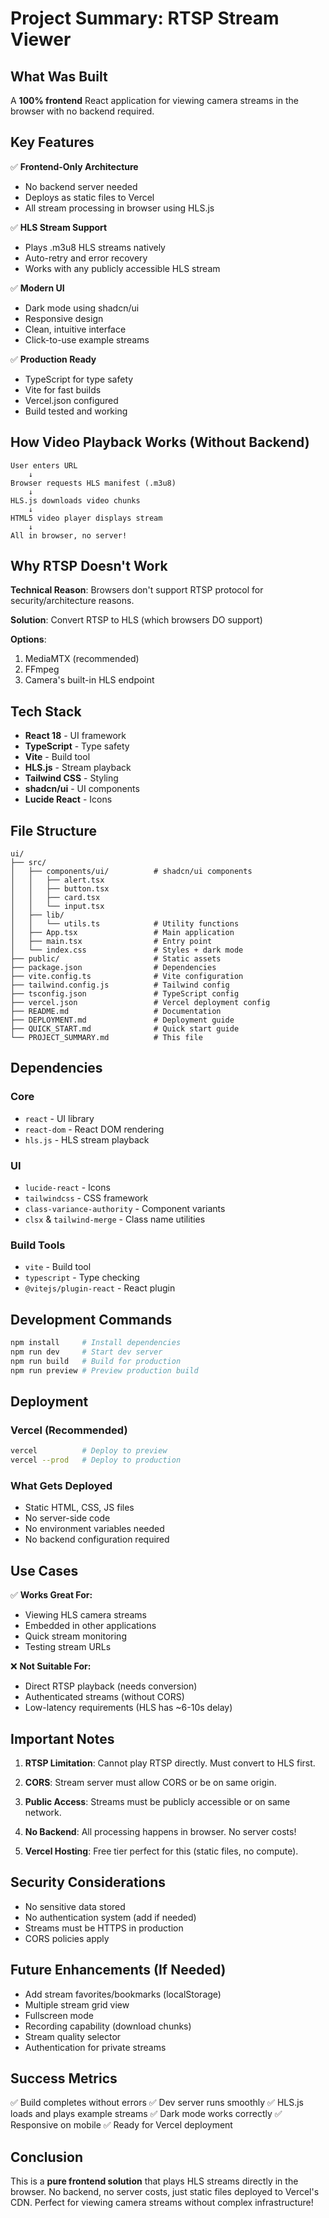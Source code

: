 # Project Summary: RTSP Stream Viewer

## What Was Built

A **100% frontend** React application for viewing camera streams in the browser with no backend required.

## Key Features

✅ **Frontend-Only Architecture**
- No backend server needed
- Deploys as static files to Vercel
- All stream processing in browser using HLS.js

✅ **HLS Stream Support**
- Plays .m3u8 HLS streams natively
- Auto-retry and error recovery
- Works with any publicly accessible HLS stream

✅ **Modern UI**
- Dark mode using shadcn/ui
- Responsive design
- Clean, intuitive interface
- Click-to-use example streams

✅ **Production Ready**
- TypeScript for type safety
- Vite for fast builds
- Vercel.json configured
- Build tested and working

## How Video Playback Works (Without Backend)

```
User enters URL
    ↓
Browser requests HLS manifest (.m3u8)
    ↓
HLS.js downloads video chunks
    ↓
HTML5 video player displays stream
    ↓
All in browser, no server!
```

## Why RTSP Doesn't Work

**Technical Reason**: Browsers don't support RTSP protocol for security/architecture reasons.

**Solution**: Convert RTSP to HLS (which browsers DO support)

**Options**:
1. MediaMTX (recommended)
2. FFmpeg
3. Camera's built-in HLS endpoint

## Tech Stack

- **React 18** - UI framework
- **TypeScript** - Type safety
- **Vite** - Build tool
- **HLS.js** - Stream playback
- **Tailwind CSS** - Styling
- **shadcn/ui** - UI components
- **Lucide React** - Icons

## File Structure

```
ui/
├── src/
│   ├── components/ui/          # shadcn/ui components
│   │   ├── alert.tsx
│   │   ├── button.tsx
│   │   ├── card.tsx
│   │   └── input.tsx
│   ├── lib/
│   │   └── utils.ts            # Utility functions
│   ├── App.tsx                 # Main application
│   ├── main.tsx                # Entry point
│   └── index.css               # Styles + dark mode
├── public/                     # Static assets
├── package.json                # Dependencies
├── vite.config.ts              # Vite configuration
├── tailwind.config.js          # Tailwind config
├── tsconfig.json               # TypeScript config
├── vercel.json                 # Vercel deployment config
├── README.md                   # Documentation
├── DEPLOYMENT.md               # Deployment guide
├── QUICK_START.md              # Quick start guide
└── PROJECT_SUMMARY.md          # This file
```

## Dependencies

### Core
- `react` - UI library
- `react-dom` - React DOM rendering
- `hls.js` - HLS stream playback

### UI
- `lucide-react` - Icons
- `tailwindcss` - CSS framework
- `class-variance-authority` - Component variants
- `clsx` & `tailwind-merge` - Class name utilities

### Build Tools
- `vite` - Build tool
- `typescript` - Type checking
- `@vitejs/plugin-react` - React plugin

## Development Commands

```bash
npm install     # Install dependencies
npm run dev     # Start dev server
npm run build   # Build for production
npm run preview # Preview production build
```

## Deployment

### Vercel (Recommended)
```bash
vercel          # Deploy to preview
vercel --prod   # Deploy to production
```

### What Gets Deployed
- Static HTML, CSS, JS files
- No server-side code
- No environment variables needed
- No backend configuration required

## Use Cases

✅ **Works Great For:**
- Viewing HLS camera streams
- Embedded in other applications
- Quick stream monitoring
- Testing stream URLs

❌ **Not Suitable For:**
- Direct RTSP playback (needs conversion)
- Authenticated streams (without CORS)
- Low-latency requirements (HLS has ~6-10s delay)

## Important Notes

1. **RTSP Limitation**: Cannot play RTSP directly. Must convert to HLS first.

2. **CORS**: Stream server must allow CORS or be on same origin.

3. **Public Access**: Streams must be publicly accessible or on same network.

4. **No Backend**: All processing happens in browser. No server costs!

5. **Vercel Hosting**: Free tier perfect for this (static files, no compute).

## Security Considerations

- No sensitive data stored
- No authentication system (add if needed)
- Streams must be HTTPS in production
- CORS policies apply

## Future Enhancements (If Needed)

- Add stream favorites/bookmarks (localStorage)
- Multiple stream grid view
- Fullscreen mode
- Recording capability (download chunks)
- Stream quality selector
- Authentication for private streams

## Success Metrics

✅ Build completes without errors
✅ Dev server runs smoothly
✅ HLS.js loads and plays example streams
✅ Dark mode works correctly
✅ Responsive on mobile
✅ Ready for Vercel deployment

## Conclusion

This is a **pure frontend solution** that plays HLS streams directly in the browser. No backend, no server costs, just static files deployed to Vercel's CDN. Perfect for viewing camera streams without complex infrastructure!
